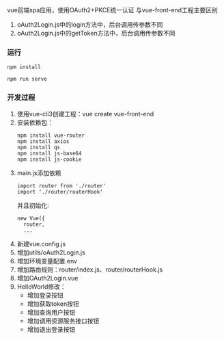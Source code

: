 vue前端spa应用，使用OAuth2+PKCE统一认证
与vue-front-end工程主要区别
1. oAuth2Login.js中的login方法中，后台调用传参数不同
1. oAuth2Login.js中的getToken方法中，后台调用传参数不同
### 运行

```
npm install

npm run serve
```

### 开发过程
1. 使用vue-cli3创建工程：vue create vue-front-end
1. 安装依赖包：
    ```
    npm install vue-router
    npm install axios
    npm install qs
    npm install js-base64
    npm install js-cookie
    ```
1. main.js添加依赖
    ```
    import router from './router'
    import './router/routerHook'
    ```
    并且初始化:
    ```
    new Vue({
      router,
      ...
    ```
1. 新建vue.config.js
1. 增加utils/oAuth2Login.js
1. 增加环境变量配置.env
1. 增加路由规则：router/index.js、router/routerHook.js
1. 增加OAuth2Login.vue
1. HelloWorld修改：
    * 增加登录按钮
    * 增加获取token按钮
    * 增加查询用户按钮
    * 增加调用资源服务接口按钮
    * 增加退出登录按钮
